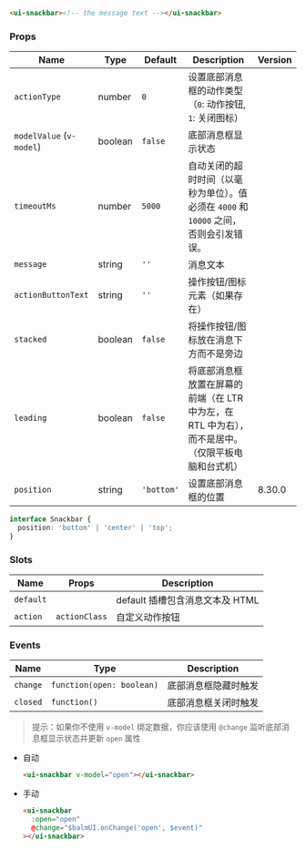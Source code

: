 ```html
<ui-snackbar><!-- the message text --></ui-snackbar>
```

### Props

| Name                     | Type    | Default    | Description                                                                                        | Version |
| ------------------------ | ------- | ---------- | -------------------------------------------------------------------------------------------------- | ------- |
| `actionType`             | number  | `0`        | 设置底部消息框的动作类型（`0`: 动作按钮, `1`: 关闭图标）                                           |         |
| `modelValue` (`v-model`) | boolean | `false`    | 底部消息框显示状态                                                                                 |         |
| `timeoutMs`              | number  | `5000`     | 自动关闭的超时时间（以毫秒为单位）。值必须在 `4000` 和 `10000` 之间，否则会引发错误。              |         |
| `message`                | string  | `''`       | 消息文本                                                                                           |         |
| `actionButtonText`       | string  | `''`       | 操作按钮/图标元素（如果存在）                                                                      |         |
| `stacked`                | boolean | `false`    | 将操作按钮/图标放在消息下方而不是旁边                                                              |         |
| `leading`                | boolean | `false`    | 将底部消息框放置在屏幕的前端（在 LTR 中为左，在 RTL 中为右），而不是居中。（仅限平板电脑和台式机） |         |
| `position`               | string  | `'bottom'` | 设置底部消息框的位置                                                                               | 8.30.0  |

```ts
interface Snackbar {
  position: 'bottom' | 'center' | 'top';
}
```

### Slots

| Name      | Props         | Description                     |
| --------- | ------------- | ------------------------------- |
| `default` |               | default 插槽包含消息文本及 HTML |
| `action`  | `actionClass` | 自定义动作按钮                  |

### Events

| Name     | Type                      | Description          |
| -------- | ------------------------- | -------------------- |
| `change` | `function(open: boolean)` | 底部消息框隐藏时触发 |
| `closed` | `function()`              | 底部消息框关闭时触发 |

> 提示：如果你不使用 `v-model` 绑定数据，你应该使用 `@change` 监听底部消息框显示状态并更新 `open` 属性

- 自动

  ```html
  <ui-snackbar v-model="open"></ui-snackbar>
  ```

- 手动

  ```html
  <ui-snackbar
    :open="open"
    @change="$balmUI.onChange('open', $event)"
  ></ui-snackbar>
  ```
